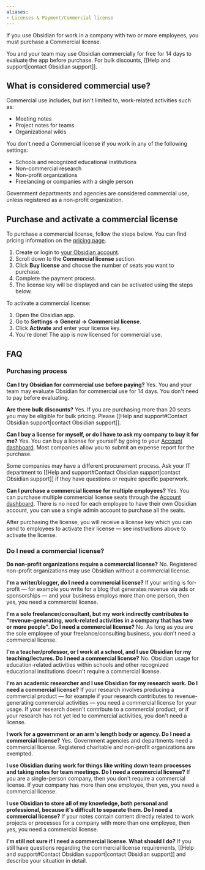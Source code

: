 ```yaml
---
aliases:
- Licenses & Payment/Commercial license
---
```

If you use Obsidian for work in a company with two or more employees, you must purchase a Commercial license.

You and your team may use Obsidian commercially for free for 14 days to evaluate the app before purchase. For bulk discounts, [[Help and support|contact Obsidian support]].

## What is considered commercial use?

Commercial use includes, but isn't limited to, work-related activities such as:

- Meeting notes
- Project notes for teams
- Organizational wikis

You don't need a Commercial license if you work in any of the following settings:

- Schools and recognized educational institutions
- Non-commercial research
- Non-profit organizations
- Freelancing or companies with a single person

Government departments and agencies are considered commercial use, unless registered as a non-profit organization.

## Purchase and activate a commercial license

To purchase a commercial license, follow the steps below. You can find pricing information on the [pricing page](https://obsidian.md/pricing).

1. Create or login to [your Obsidian account](https://obsidian.md/account).
2. Scroll down to the **Commercial license** section.
3. Click **Buy license** and choose the number of seats you want to purchase.
4. Complete the payment process.
5. The license key will be displayed and can be activated using the steps below.

To activate a commercial license:

1. Open the Obsidian app.
2. Go to **Settings → General → Commercial license**.
3. Click **Activate** and enter your license key.
4. You're done! The app is now licensed for commercial use.

## FAQ

### Purchasing process

**Can I try Obsidian for commercial use before paying?**
Yes. You and your team may evaluate Obsidian for commercial use for 14 days. You don't need to pay before evaluating.

**Are there bulk discounts?**
Yes. If you are purchasing more than 20 seats you may be eligible for bulk pricing. Please [[Help and support#Contact Obsidian support|contact Obsidian support]].

**Can I buy a license for myself, or do I have to ask my company to buy it for me?**
Yes. You can buy a license for yourself by going to your [Account dashboard](https://obsidian.md/account). Most companies allow you to submit an expense report for the purchase.

Some companies may have a different procurement process. Ask your IT department to [[Help and support#Contact Obsidian support|contact Obsidian support]] if they have questions or require specific paperwork.

**Can I purchase a commercial license for multiple employees?**
Yes. You can purchase multiple commercial license seats through the [Account dashboard](https://obsidian.md/account). There is no need for each employee to have their own Obsidian account, you can use a single admin account to purchase all the seats.

After purchasing the license, you will receive a license key which you can send to employees to activate their license — see instructions above to activate the license.

### Do I need a commercial license?

**Do non-profit organizations require a commercial license?**
No. Registered non-profit organizations may use Obsidian without a commercial license.

**I'm a writer/blogger, do I need a commercial license?**
If your writing is for-profit — for example you write for a blog that generates revenue via ads or sponsorships — and your business employs more than one person, then yes, you need a commercial license.

**I'm a solo freelancer/consultant, but my work indirectly contributes to "revenue-generating, work-related activities in a company that has two or more people". Do I need a commercial license?**
No. As long as you are the sole employee of your freelance/consulting business, you don't need a commercial license.

**I'm a teacher/professor, or I work at a school, and I use Obsidian for my teaching/lectures. Do I need a commercial license?**
No. Obsidian usage for education-related activities within schools and other recognized educational institutions doesn't require a commercial license.

**I'm an academic researcher and I use Obsidian for my research work. Do I need a commercial license?**
If your research involves producing a commercial product — for example if your research contributes to revenue-generating commercial activities — you need a commercial license for your usage. If your research doesn't contribute to a commercial product, or if your research has not yet led to commercial activities, you don't need a license.

**I work for a government or an arm's length body or agency. Do I need a commercial license?**
Yes. Government agencies and departments need a commercial license. Registered charitable and non-profit organizations are exempted.

**I use Obsidian during work for things like writing down team processes and taking notes for team meetings. Do I need a commercial license?**
If you are a single-person company, then you don't require a commercial license. If your company has more than one employee, then yes, you need a commercial license.

**I use Obsidian to store all of my knowledge, both personal and professional, because it's difficult to separate them. Do I need a commercial license?**
If your notes contain content directly related to work projects or processes for a company with more than one employee, then yes, you need a commercial license.

**I’m still not sure if I need a commercial license. What should I do?**
If you still have questions regarding the commercial license requirements, [[Help and support#Contact Obsidian support|contact Obsidian support]] and describe your situation in detail.
